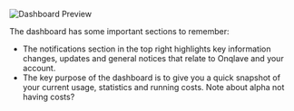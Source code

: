 ![Dashboard Preview](https://t36712295.p.clickup-attachments.com/t36712295/30d1b87d-b3c1-41c3-8bc4-81989f51e000/image.png)

The dashboard has some important sections to remember:
- The notifications section in the top right highlights key information changes, updates and general notices that relate to Onqlave and your account. 
- The key purpose of the dashboard is to give you a quick snapshot of your current usage, statistics and running costs. Note about alpha not having costs?